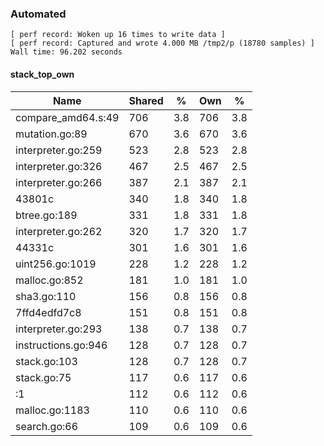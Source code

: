 ### Automated

```
[ perf record: Woken up 16 times to write data ]
[ perf record: Captured and wrote 4.000 MB /tmp2/p (18780 samples) ]
Wall time: 96.202 seconds
```

#### stack_top_own

Name                                             | Shared |   %   | Own |   %
-------------------------------------------------|--------|-------|-----|------
compare_amd64.s:49                               |    706 |   3.8 | 706 |   3.8
mutation.go:89                                   |    670 |   3.6 | 670 |   3.6
interpreter.go:259                               |    523 |   2.8 | 523 |   2.8
interpreter.go:326                               |    467 |   2.5 | 467 |   2.5
interpreter.go:266                               |    387 |   2.1 | 387 |   2.1
43801c                                           |    340 |   1.8 | 340 |   1.8
btree.go:189                                     |    331 |   1.8 | 331 |   1.8
interpreter.go:262                               |    320 |   1.7 | 320 |   1.7
44331c                                           |    301 |   1.6 | 301 |   1.6
uint256.go:1019                                  |    228 |   1.2 | 228 |   1.2
malloc.go:852                                    |    181 |   1.0 | 181 |   1.0
sha3.go:110                                      |    156 |   0.8 | 156 |   0.8
7ffd4edfd7c8                                     |    151 |   0.8 | 151 |   0.8
interpreter.go:293                               |    138 |   0.7 | 138 |   0.7
instructions.go:946                              |    128 |   0.7 | 128 |   0.7
stack.go:103                                     |    128 |   0.7 | 128 |   0.7
stack.go:75                                      |    117 |   0.6 | 117 |   0.6
<autogenerated>:1                                |    112 |   0.6 | 112 |   0.6
malloc.go:1183                                   |    110 |   0.6 | 110 |   0.6
search.go:66                                     |    109 |   0.6 | 109 |   0.6
